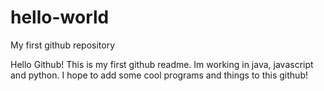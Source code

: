 # hello-world
My first github repository

Hello Github!
This is my first github readme. Im working in java, javascript and python. I hope to add some cool programs and things to this github!
